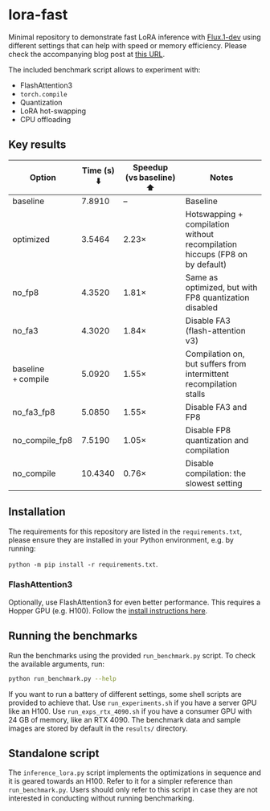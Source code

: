 # lora-fast

Minimal repository to demonstrate fast LoRA inference with [Flux.1-dev](https://huggingface.co/black-forest-labs/FLUX.1-dev) using different settings that can help with speed or memory efficiency. Please check the accompanying blog post at [this URL](https://huggingface.co/blog/lora-fast).

The included benchmark script allows to experiment with:

- FlashAttention3
- `torch.compile`
- Quantization
- LoRA hot-swapping
- CPU offloading

## Key results

| Option              | Time (s) ⬇️ | Speedup (vs baseline) ⬆️ | Notes                                                                        |
|---------------------|-------------|--------------------------|------------------------------------------------------------------------------|
| baseline            | 7.8910      | –                        | Baseline                                                                     |
| optimized           | 3.5464      | 2.23×                    | Hotswapping \+ compilation without recompilation hiccups (FP8 on by default) |
| no\_fp8             | 4.3520      | 1.81×                    | Same as optimized, but with FP8 quantization disabled                        |
| no\_fa3             | 4.3020      | 1.84×                    | Disable FA3 (flash-attention v3)                                             |
| baseline \+ compile | 5.0920      | 1.55×                    | Compilation on, but suffers from intermittent recompilation stalls           |
| no\_fa3\_fp8        | 5.0850      | 1.55×                    | Disable FA3 and FP8                                                          |
| no\_compile\_fp8    | 7.5190      | 1.05×                    | Disable FP8 quantization and compilation                                     |
| no\_compile         | 10.4340     | 0.76×                    | Disable compilation: the slowest setting                                     |

## Installation

The requirements for this repository are listed in the `requirements.txt`, please ensure they are installed in your Python environment, e.g. by running:

`python -m pip install -r requirements.txt`.

### FlashAttention3

Optionally, use FlashAttention3 for even better performance. This requires a Hopper GPU (e.g. H100). Follow the [install instructions here](https://github.com/Dao-AILab/flash-attention?tab=readme-ov-file#flashattention-3-beta-release).

## Running the benchmarks

Run the benchmarks using the provided `run_benchmark.py` script. To check the available arguments, run:

```sh
python run_benchmark.py --help
```

If you want to run a battery of different settings, some shell scripts are provided to achieve that. Use `run_experiments.sh` if you have a server GPU like an H100. Use `run_exps_rtx_4090.sh` if you have a consumer GPU with 24 GB of memory, like an RTX 4090. The benchmark data and sample images are stored by default in the `results/` directory.

## Standalone script

The `inference_lora.py` script implements the optimizations in sequence and it is geared towards an H100. Refer to it for a simpler reference than `run_benchmark.py`. Users should
only refer to this script in case they are not interested in conducting without running
benchmarking.